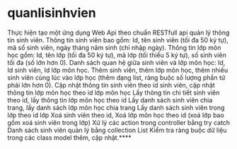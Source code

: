 # quanlisinhvien
Thực hiện tạo một ứng dụng Web
Api theo chuẩn RESTfull api quản lý thông tin sinh viên. Thông tin sinh viên bao gồm: Id, tên sinh viên (tối đa 50 ký tự), mã số sinh viên, ngày tháng năm sinh (chỉ nhập ngày). Thông tin lớp môn học gồm: Id, tên lớp (tối đa 50 ký tự), mã lớp (tối thiểu 5 ký tự), số sinh viên tối đa (số lớn hơn 0). Danh sách quan hệ giữa sinh viên và lớp môn học: Id, Id sinh viên, Id lớp môn học.
Thêm sinh viên, thêm lớp môn học, thêm nhiều sinh viên cùng lúc vào lớp học (thêm dạng list, ràng buộc số lượng phần tử phải lớn hơn 0).
Cập nhật thông tin sinh viên theo id sinh viên, cập nhật thông tin lớp môn học theo id lớp môn học
Lấy thông tin chi tiết sinh viên theo id, lấy thông tin lớp môn học theo id
Lấy danh sách sinh viên chia trang, lấy danh sách lớp môn học chia trang
Lấy danh sách sinh viên trong lớp theo id lớp
Xoá sinh viên theo id, Xoá lớp môn học theo id (xoá lớp bao gồm xoá sinh viên trong lớp)
Xử lý các action trong controller bằng try catch
Danh sách sinh viên quản lý bằng collection List
Kiểm tra ràng buộc dữ liệu trong các class model thêm, cập nhật.****
